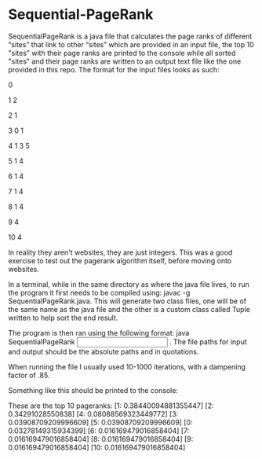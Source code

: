 # Sequential-PageRank


SequentialPageRank is a java file that calculates the page ranks of different “sites” that link to other “sites” which are provided in an input file, the top 10 "sites" with their page ranks are printed to the console while all sorted "sites" and their page ranks are written to an output text file like the one provided in this repo. The format for the input files looks as such:

0

1 2

2 1

3 0 1

4 1 3 5

5 1 4

6 1 4

7 1 4

8 1 4

9 4

10 4

In reality they aren't websites, they are just integers. This was a good exercise to test out the pagerank algorithm itself, before moving onto websites.


In a terminal, while in the same directory as where the java file lives, to run the program it first needs to be compiled using: javac -g SequentialPageRank.java. This will generate two class files, one will be of the same name as the java file and the other is a custom class called Tuple written to help sort the end result.

The program is then ran using the following format: java SequentialPageRank <input file path> <output file path> <number of iterations> <dampening factor>. The file paths for input and output should be the absolute paths and in quotations.


When running the file I usually used 10-1000 iterations, with a dampening factor of .85.


Something like this should be printed to the console:

These are the top 10 pageranks:
[1: 0.38440094881355447]
[2: 0.34291028550838]
[4: 0.08088569323449772]
[3: 0.03908709209996609]
[5: 0.03908709209996609]
[0: 0.03278149315934399]
[6: 0.016169479016858404]
[7: 0.016169479016858404]
[8: 0.016169479016858404]
[9: 0.016169479016858404]
[10: 0.016169479016858404]